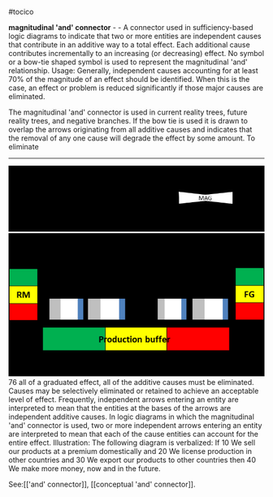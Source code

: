 #tocico

<b>magnitudinal 'and' connector</b> - - A connector used in sufficiency-based logic diagrams to indicate that two or more entities are independent causes that contribute in an additive way to a total effect.  Each additional cause contributes incrementally to an increasing (or decreasing) effect.  No symbol or a bow-tie shaped symbol is used to represent the magnitudinal 'and' relationship. 
Usage: Generally, independent causes accounting for at least 70% of the magnitude of an effect should be identified.  When this is the case, an effect or problem is reduced significantly if those major causes are eliminated.

The magnitudinal 'and' connector is used in current reality trees, future reality trees, and negative branches.  If the bow tie is used it is drawn to overlap the arrows originating from all additive causes and indicates that the removal of any one cause will degrade the effect by some amount.
To eliminate 
<hr/>
<img src="./tocico_dictionary_2nd_editio-76_1.png"/>
<img src="./tocico_dictionary_2nd_editio-76_2.png"/>
76 
all of a graduated effect, all of the additive causes must be eliminated.  Causes may be selectively eliminated or retained to achieve an acceptable level of effect. 
Frequently, independent arrows entering an entity are interpreted to mean that the entities at the bases of the arrows are independent additive causes.  In logic diagrams in which the magnitudinal 'and' connector is used, two or more independent arrows entering an entity are interpreted to mean that each of the cause entities can account for the entire effect. Illustration: The following diagram is verbalized: If 10 We sell our products at a premium domestically and 20 We license production in other countries and 30 We export our products to other countries then 40 We make more money, now and in the future. 
 
 



See:[['and' connector]], [[conceptual 'and' connector]].
